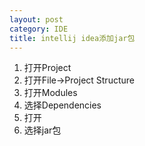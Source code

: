 ```yaml
---
layout: post
category: IDE
title: intellij idea添加jar包
---
```


1. 打开Project
2. 打开File->Project Structure
3. 打开Modules
4. 选择Dependencies
5. 打开<Moduel Source>
6. 选择jar包